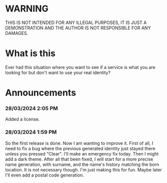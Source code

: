 # WARNING
THIS IS NOT INTENDED FOR ANY ILLEGAL PURPOSES, IT IS JUST A DEMONSTRATION AND THE AUTHOR IS NOT RESPONSIBLE FOR ANY DAMAGES.

# What is this
Ever had this situation where you want to see if a service is what you are looking for but don't want to use your real identity?

# Announcements

### 28/03/2024 2:05 PM
Added a license.

### 28/03/2024 1:59 PM
So the first release is done. Now I am wanting to improve it. First of all, I need to fix a bug where the previous generated identity just stayed there unless you pressed "Clear". I'll make an emergency fix today. Then I might add a dark theme. After all that been fixed, I will start for a more precise name generation, with surname, and the name's history matching the born location. It is not necessary though. I'm just making this for fun. Maybe later I'll even add a postal code generation. 
